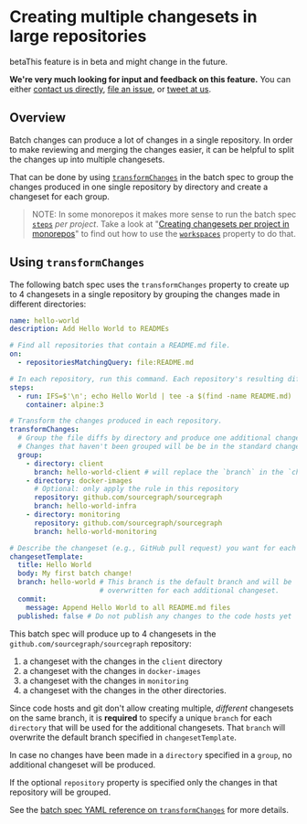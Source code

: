 # Creating multiple changesets in large repositories

<style>
.markdown-body h2 { margin-top: 50px; }
.markdown-body pre.chroma { font-size: 0.75em; }
</style>

<aside class="beta">
<p>
<span class="badge badge-beta">beta</span>This feature is in beta and might change in the future.</p>

<p><b>We're very much looking for input and feedback on this feature.</b> You can either <a href="https://sourcegraph.com/contact">contact us directly</a>, <a href="https://github.com/sourcegraph/sourcegraph">file an issue</a>, or <a href="https://twitter.com/sourcegraph">tweet at us</a>.</p>
</aside>

## Overview

Batch changes can produce a lot of changes in a single repository. In order to make reviewing and merging the changes easier, it can be helpful to split the changes up into multiple changesets.

That can be done by using [`transformChanges`](../references/batch_spec_yaml_reference.md#transformchanges) in the batch spec to group the changes produced in one single repository by directory and create a changeset for each group.

> NOTE: In some monorepos it makes more sense to run the batch spec [`steps`][steps] _per project_. Take a look at "[Creating changesets per project in monorepos](./creating_changesets_per_project_in_monorepos.md)" to find out how to use the [`workspaces`][workspaces] property to do that.

## Using `transformChanges`

The following batch spec uses the `transformChanges` property to create up to 4 changesets in a single repository by grouping the changes made in different directories:

```yaml
name: hello-world
description: Add Hello World to READMEs

# Find all repositories that contain a README.md file.
on:
  - repositoriesMatchingQuery: file:README.md

# In each repository, run this command. Each repository's resulting diff is captured.
steps:
  - run: IFS=$'\n'; echo Hello World | tee -a $(find -name README.md)
    container: alpine:3

# Transform the changes produced in each repository.
transformChanges:
  # Group the file diffs by directory and produce one additional changeset per group.
  # Changes that haven't been grouped will be be in the standard changeset.
  group:
    - directory: client
      branch: hello-world-client # will replace the `branch` in the `changesetTemplate`
    - directory: docker-images
      # Optional: only apply the rule in this repository
      repository: github.com/sourcegraph/sourcegraph
      branch: hello-world-infra
    - directory: monitoring
      repository: github.com/sourcegraph/sourcegraph
      branch: hello-world-monitoring

# Describe the changeset (e.g., GitHub pull request) you want for each repository.
changesetTemplate:
  title: Hello World
  body: My first batch change!
  branch: hello-world # This branch is the default branch and will be
                      # overwritten for each additional changeset.
  commit:
    message: Append Hello World to all README.md files
  published: false # Do not publish any changes to the code hosts yet
```

This batch spec will produce up to 4 changesets in the `github.com/sourcegraph/sourcegraph` repository:

1. a changeset with the changes in the `client` directory
1. a changeset with the changes in `docker-images`
1. a changeset with the changes in `monitoring`
1. a changeset with the changes in the other directories.

Since code hosts and git don't allow creating multiple, _different_ changesets on the same branch, it is **required** to specify a unique `branch` for each `directory` that will be used for the additional changesets. That `branch` will overwrite the default branch specified in `changesetTemplate`.

In case no changes have been made in a `directory` specified in a `group`, no additional changeset will be produced.

If the optional `repository` property is specified only the changes in that repository will be grouped.

See the [batch spec YAML reference on `transformChanges`](../references/batch_spec_yaml_reference.md#transformchanges) for more details.

<!-- References for easier reading of text above: -->

[steps]: ../references/batch_spec_yaml_reference.md#steps
[workspaces]: ../references/batch_spec_yaml_reference.md#workspaces
